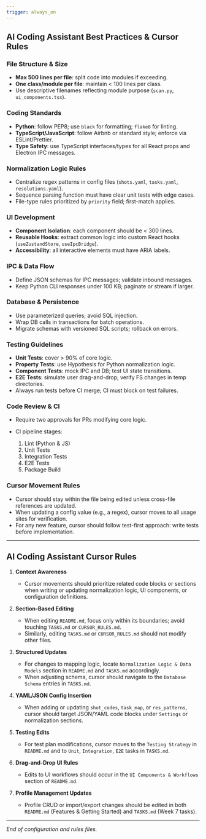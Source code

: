```yaml
---
trigger: always_on
---
```


## AI Coding Assistant Best Practices & Cursor Rules

### File Structure & Size

* **Max 500 lines per file**: split code into modules if exceeding.
* **One class/module per file**: maintain < 100 lines per class.
* Use descriptive filenames reflecting module purpose (`scan.py`, `ui_components.tsx`).

### Coding Standards

* **Python**: follow PEP8; use `black` for formatting; `flake8` for linting.
* **TypeScript/JavaScript**: follow Airbnb or standard style; enforce via ESLint/Prettier.
* **Type Safety**: use TypeScript interfaces/types for all React props and Electron IPC messages.

### Normalization Logic Rules

* Centralize regex patterns in config files (`shots.yaml`, `tasks.yaml`, `resolutions.yaml`).
* Sequence parsing function must have clear unit tests with edge cases.
* File-type rules prioritized by `priority` field; first-match applies.

### UI Development

* **Component Isolation**: each component should be < 300 lines.
* **Reusable Hooks**: extract common logic into custom React hooks (`useZustandStore`, `useIpcBridge`).
* **Accessibility**: all interactive elements must have ARIA labels.

### IPC & Data Flow

* Define JSON schemas for IPC messages; validate inbound messages.
* Keep Python CLI responses under 100 KB; paginate or stream if larger.

### Database & Persistence

* Use parameterized queries; avoid SQL injection.
* Wrap DB calls in transactions for batch operations.
* Migrate schemas with versioned SQL scripts; rollback on errors.

### Testing Guidelines

* **Unit Tests**: cover > 90% of core logic.
* **Property Tests**: use Hypothesis for Python normalization logic.
* **Component Tests**: mock IPC and DB; test UI state transitions.
* **E2E Tests**: simulate user drag-and-drop; verify FS changes in temp directories.
* Always run tests before CI merge; CI must block on test failures.

### Code Review & CI

* Require two approvals for PRs modifying core logic.
* CI pipeline stages:

  1. Lint (Python & JS)
  2. Unit Tests
  3. Integration Tests
  4. E2E Tests
  5. Package Build

### Cursor Movement Rules

* Cursor should stay within the file being edited unless cross-file references are updated.
* When updating a config value (e.g., a regex), cursor moves to all usage sites for verification.
* For any new feature, cursor should follow test-first approach: write tests before implementation.

---

## AI Coding Assistant Cursor Rules

1. **Context Awareness**

   * Cursor movements should prioritize related code blocks or sections when writing or updating normalization logic, UI components, or configuration definitions.
2. **Section-Based Editing**

   * When editing `README.md`, focus only within its boundaries; avoid touching `TASKS.md` or `CURSOR_RULES.md`.
   * Similarly, editing `TASKS.md` or `CURSOR_RULES.md` should not modify other files.
3. **Structured Updates**

   * For changes to mapping logic, locate `Normalization Logic & Data Models` section in `README.md` and `TASKS.md` accordingly.
   * When adjusting schema, cursor should navigate to the `Database Schema` entries in `TASKS.md`.
4. **YAML/JSON Config Insertion**

   * When adding or updating `shot_codes`, `task_map`, or `res_patterns`, cursor should target JSON/YAML code blocks under `Settings` or normalization sections.
5. **Testing Edits**

   * For test plan modifications, cursor moves to the `Testing Strategy` in `README.md` and to `Unit`, `Integration`, `E2E` tasks in `TASKS.md`.
6. **Drag-and-Drop UI Rules**

   * Edits to UI workflows should occur in the `UI Components & Workflows` section of `README.md`.
7. **Profile Management Updates**

   * Profile CRUD or import/export changes should be edited in both `README.md` (Features & Getting Started) and `TASKS.md` (Week 7 tasks).

---

*End of configuration and rules files.*